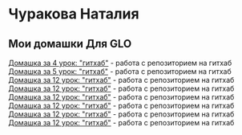 # Чуракова Наталия
## Мои домашки Для GLO
[Домашка за 4 урок: "гитхаб"](https://churadey.github.io/lesson_10) - работа с репозиторием на гитхаб
[Домашка за 5 урок: "гитхаб"](https://churadey.github.io/lesson_10) - работа с репозиторием на гитхаб
[Домашка за 12 урок: "гитхаб"](https://churadey.github.io/lesson_10) - работа с репозиторием на гитхаб
[Домашка за 12 урок: "гитхаб"](https://churadey.github.io/lesson_10) - работа с репозиторием на гитхаб
[Домашка за 12 урок: "гитхаб"](https://churadey.github.io/lesson_10) - работа с репозиторием на гитхаб
[Домашка за 12 урок: "гитхаб"](https://churadey.github.io/lesson_10) - работа с репозиторием на гитхаб
[Домашка за 12 урок: "гитхаб"](https://churadey.github.io/lesson_10) - работа с репозиторием на гитхаб
[Домашка за 12 урок: "гитхаб"](https://churadey.github.io/lesson_10) - работа с репозиторием на гитхаб
